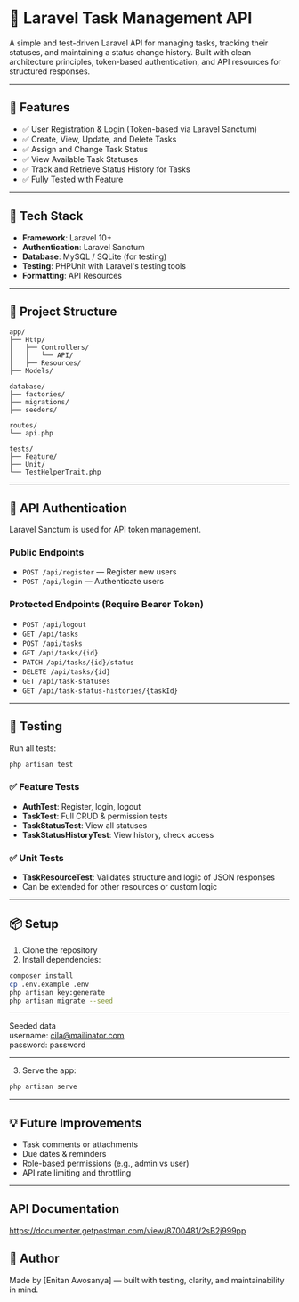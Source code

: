 # 📝 Laravel Task Management API

A simple and test-driven Laravel API for managing tasks, tracking their statuses, and maintaining a status change history. Built with clean architecture principles, token-based authentication, and API resources for structured responses.

---

## 🚀 Features

- ✅ User Registration & Login (Token-based via Laravel Sanctum)
- ✅ Create, View, Update, and Delete Tasks
- ✅ Assign and Change Task Status
- ✅ View Available Task Statuses
- ✅ Track and Retrieve Status History for Tasks
- ✅ Fully Tested with Feature

---

## 🔧 Tech Stack

- **Framework**: Laravel 10+
- **Authentication**: Laravel Sanctum
- **Database**: MySQL / SQLite (for testing)
- **Testing**: PHPUnit with Laravel's testing tools
- **Formatting**: API Resources

---

## 📁 Project Structure

```
app/
├── Http/
│   ├── Controllers/
│   │   └── API/       
│   ├── Resources/     
├── Models/            

database/
├── factories/         
├── migrations/        
├── seeders/           

routes/
└── api.php            

tests/
├── Feature/           
├── Unit/              
└── TestHelperTrait.php 
```

---

## 🔐 API Authentication

Laravel Sanctum is used for API token management.

### Public Endpoints
- `POST /api/register` — Register new users
- `POST /api/login` — Authenticate users

### Protected Endpoints (Require Bearer Token)
- `POST /api/logout`
- `GET /api/tasks`
- `POST /api/tasks`
- `GET /api/tasks/{id}`
- `PATCH /api/tasks/{id}/status`
- `DELETE /api/tasks/{id}`
- `GET /api/task-statuses`
- `GET /api/task-status-histories/{taskId}`

---

## 🧪 Testing

Run all tests:

```bash
php artisan test
```

### ✅ Feature Tests

- **AuthTest**: Register, login, logout
- **TaskTest**: Full CRUD & permission tests
- **TaskStatusTest**: View all statuses
- **TaskStatusHistoryTest**: View history, check access

### ✅ Unit Tests

- **TaskResourceTest**: Validates structure and logic of JSON responses
- Can be extended for other resources or custom logic

---

## 📦 Setup

1. Clone the repository
2. Install dependencies:

```bash
composer install
cp .env.example .env
php artisan key:generate
php artisan migrate --seed
```
---
Seeded data
<br>username: cila@mailinator.com
<br>password: password

---

3. Serve the app:

```bash
php artisan serve
```

---

## 💡 Future Improvements

- Task comments or attachments
- Due dates & reminders
- Role-based permissions (e.g., admin vs user)
- API rate limiting and throttling

---


##  API Documentation

https://documenter.getpostman.com/view/8700481/2sB2j999pp

## 👤 Author

Made by [Enitan Awosanya] — built with testing, clarity, and maintainability in mind.
